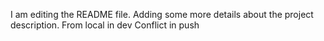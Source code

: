 I am editing the README file. Adding some more details about the project description.
From local in dev
Conflict in push
